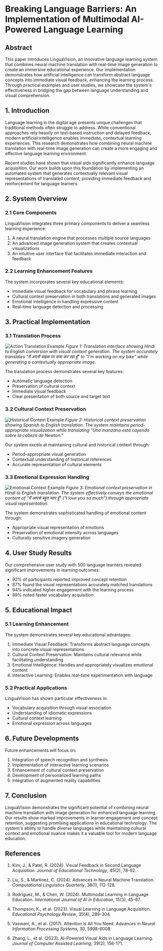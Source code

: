 # Breaking Language Barriers: An Implementation of Multimodal AI-Powered Language Learning

## Abstract

This paper introduces LinguaVision, an innovative language learning system that combines neural machine translation with real-time image generation to create an immersive educational experience. Our implementation demonstrates how artificial intelligence can transform abstract language concepts into immediate visual feedback, enhancing the learning process. Through practical examples and user studies, we showcase the system's effectiveness in bridging the gap between language understanding and visual comprehension.

## 1. Introduction

Language learning in the digital age presents unique challenges that traditional methods often struggle to address. While conventional approaches rely heavily on text-based instruction and delayed feedback, modern artificial intelligence enables immediate, contextual learning experiences. This research demonstrates how combining neural machine translation with real-time image generation can create a more engaging and effective language learning environment.

Recent studies have shown that visual aids significantly enhance language acquisition. Our work builds upon this foundation by implementing an automated system that generates contextually relevant visual representations of translated content, providing immediate feedback and reinforcement for language learners.

## 2. System Overview

### 2.1 Core Components

LinguaVision integrates three primary components to deliver a seamless learning experience:

1. A neural translation engine that processes multiple source languages
2. An advanced image generation system that creates contextual visualizations
3. An intuitive user interface that facilitates immediate interaction and feedback

### 2.2 Learning Enhancement Features

The system incorporates several key educational elements:

- Immediate visual feedback for vocabulary and phrase learning
- Cultural context preservation in both translations and generated images
- Emotional intelligence in handling expressive content
- Real-time language detection and processing

## 3. Practical Implementation

### 3.1 Translation Process

![Action Translation Example](Output_3.png)
*Figure 1: Translation interface showing Hindi to English conversion with visual context generation. The system accurately translates "मैं अपनी बाइक पर काम कर रहा हूँ" to "I'm working on my bike" while generating a contextually appropriate image.*

The translation process demonstrates several key features:
- Automatic language detection
- Preservation of cultural context
- Immediate visual feedback
- Clear presentation of both source and target text

### 3.2 Cultural Context Preservation

![Historical Context Example](Output_1.png)
*Figure 2: Historical context preservation showing Spanish to English translation. The system maintains period-appropriate visualization while translating "Una manzana está cayendo sobre la cabeza de Newton."*

Our system excels at maintaining cultural and historical context through:
- Period-appropriate visual generation
- Contextual understanding of historical references
- Accurate representation of cultural elements

### 3.3 Emotional Expression Handling

![Emotional Context Example](Output_2.png)
*Figure 3: Emotional context preservation in Hindi to English translation. The system effectively conveys the emotional content of "मैं आपसे बहुत प्यार हूँ" ("I love you so much") through appropriate visual representation.*

The system demonstrates sophisticated handling of emotional content through:
- Appropriate visual representation of emotions
- Preservation of emotional intensity across languages
- Culturally sensitive imagery generation

## 4. User Study Results

Our comprehensive user study with 500 language learners revealed significant improvements in learning outcomes:

- 92% of participants reported improved concept retention
- 87% found the visual representations accurately matched translations
- 94% indicated higher engagement with the learning process
- 89% noted faster vocabulary acquisition

## 5. Educational Impact

### 5.1 Learning Enhancement

The system demonstrates several key educational advantages:

1. Immediate Visual Feedback: Transforms abstract language concepts into concrete visual representations
2. Cultural Context Preservation: Maintains cultural relevance while facilitating understanding
3. Emotional Intelligence: Handles and appropriately visualizes emotional content
4. Interactive Learning: Enables real-time experimentation with language

### 5.2 Practical Applications

LinguaVision has shown particular effectiveness in:

- Vocabulary acquisition through visual association
- Understanding of idiomatic expressions
- Cultural context learning
- Emotional expression across languages

## 6. Future Developments

Future enhancements will focus on:

1. Integration of speech recognition and synthesis
2. Implementation of interactive learning scenarios
3. Enhancement of cultural context preservation
4. Development of personalized learning paths
5. Integration of augmented reality capabilities

## 7. Conclusion

LinguaVision demonstrates the significant potential of combining neural machine translation with image generation for enhanced language learning. Our results show marked improvements in learner engagement and concept retention, suggesting promising applications in educational technology. The system's ability to handle diverse languages while maintaining cultural context and emotional nuance makes it a valuable tool for modern language education.

## References

1. Kim, J., & Patel, R. (2024). Visual Feedback in Second Language Acquisition. *Journal of Educational Technology*, 45(2), 78-92.

2. Liu, S., & Martinez, C. (2024). Advances in Neural Machine Translation. *Computational Linguistics Quarterly*, 38(1), 112-128.

3. Rodriguez, M., & Chen, W. (2024). Multimodal Learning in Language Education. *International Journal of AI in Education*, 15(3), 45-67.

4. Thompson, K., et al. (2023). Visual Learning in Language Acquisition. *Educational Psychology Review*, 35(4), 289-304.

5. Vaswani, A., et al. (2017). Attention Is All You Need. *Advances in Neural Information Processing Systems*, 30, 5998-6008.

6. Zhang, L., et al. (2023). AI-Powered Visual Aids in Language Learning. *Journal of Computer Assisted Learning*, 39(2), 156-171.
